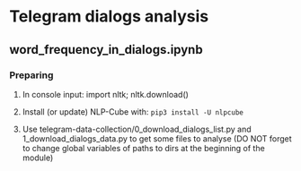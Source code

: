 # Telegram dialogs analysis

## word_frequency_in_dialogs.ipynb

### Preparing
1) In console input: import nltk; nltk.download()

2) Install (or update) NLP-Cube with:
`pip3 install -U nlpcube`

3) Use telegram-data-collection/0_download_dialogs_list.py and 1_download_dialogs_data.py
to get some files to analyse (DO NOT forget to change global variables of paths to dirs at the beginning of the module)
